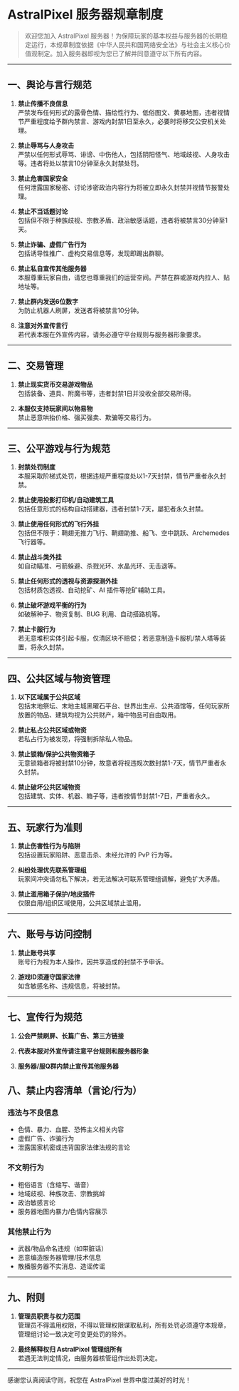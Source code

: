 # AstralPixel 服务器规章制度

> 欢迎您加入 AstralPixel 服务器！为保障玩家的基本权益与服务器的长期稳定运行，本规章制度依据《中华人民共和国网络安全法》与社会主义核心价值观制定。加入服务器即视为您已了解并同意遵守以下所有内容。

---

## 一、舆论与言行规范

1. **禁止传播不良信息**  
   严禁发布任何形式的露骨色情、描绘性行为、低俗图文、黄暴地图，违者视情节严重程度给予群内禁言、游戏内封禁1日至永久，必要时将移交公安机关处理。

2. **禁止辱骂与人身攻击**  
   严禁以任何形式辱骂、诽谤、中伤他人，包括阴阳怪气、地域歧视、人身攻击等。违者将处以禁言10分钟至永久封禁处罚。

3. **禁止危害国家安全**  
   任何泄露国家秘密、讨论涉密政治内容行为将被立即永久封禁并视情节报警处理。

4. **禁止不当话题讨论**  
   包括但不限于种族歧视、宗教矛盾、政治敏感话题，违者将被禁言30分钟至1天。

5. **禁止诈骗、虚假广告行为**  
   包括诱导性推广、虚构交易信息等，发现即踢出群聊。

6. **禁止私自宣传其他服务器**  
   本服尊重玩家自由，请您也尊重我们的运营空间。严禁在群或游戏内拉人、贴地址等。

7. **禁止群内发送6位数字**  
   为防止机器人刷屏，发送者将被禁言10分钟。

8. **注意对外宣传言行**  
   若代表本服在外宣传内容，请务必遵守平台规则与服务器形象要求。

---

## 二、交易管理

1. **禁止现实货币交易游戏物品**  
   包括装备、道具、附魔书等，违者封禁1日并没收全部交易所得。

2. **本服仅支持玩家间以物易物**  
   禁止恶意哄抬价格、强买强卖、欺骗等交易行为。

---

## 三、公平游戏与行为规范

1. **封禁处罚制度**  
   本服采取阶梯式处罚，根据违规严重程度处以1-7天封禁，情节严重者永久封禁。

2. **禁止使用投影打印机/自动建筑工具**  
   包括任意形式的结构自动搭建器，违者封禁1-7天，屡犯者永久封禁。

3. **禁止使用任何形式的飞行外挂**  
   包括但不限于：鞘翅无推力飞行、鞘翅助推、船飞、空中跳跃、Archemedes 飞行器等。

4. **禁止战斗类外挂**  
   如自动瞄准、弓箭躲避、杀戮光环、水晶光环、无击退等。

5. **禁止任何形式的透视与资源探测外挂**  
   包括材质包透视、自动挖矿、AI 插件等挖矿辅助工具。

6. **禁止破坏游戏平衡的行为**  
   如破解种子、物资复制、BUG 利用、自动搭路机等。

7. **禁止卡服行为**  
   若无意堆积实体引起卡服，仅清区块不赔偿；若恶意制造卡服机/禁人塔等装置，将永久封禁。

---

## 四、公共区域与物资管理

1. **以下区域属于公共区域**  
   包括末地祭坛、末地主城黑曜石平台、世界出生点、公共酒馆等，任何玩家所放置的物品、建筑均视为公共财产，箱中物品可自由取用。

2. **禁止私占公共区域或物资**  
   若私占行为被发现，将强制拆除私人物品。

3. **禁止锁箱/保护公共物资箱子**  
   无意锁箱者将被封禁10分钟，故意者将视违规次数封禁1-7天，情节严重者永久封禁。

4. **禁止破坏公共区域物资**  
   包括建筑、实体、机器、箱子等，违者按情节封禁1-7日，严重者永久。

---

## 五、玩家行为准则

1. **禁止伤害性行为与陷阱**  
   包括设置玩家陷阱、恶意击杀、未经允许的 PvP 行为等。

2. **纠纷处理优先联系管理组**  
   玩家间冲突请勿私下解决，若无法解决可联系管理组调解，避免扩大矛盾。

3. **禁止滥用箱子保护/地皮插件**  
   仅限自用/组织区域使用，公共区域禁止滥用。

---

## 六、账号与访问控制

1. **禁止账号共享**  
   账号行为视为本人操作，因共享造成的封禁不予申诉。

2. **游戏ID须遵守国家法律**  
   如含敏感名称、违规信息，将被封禁。

---

## 七、宣传行为规范

1. **公会严禁刷屏、长篇广告、第三方链接**  

2. **代表本服对外宣传请注意平台规则和服务器形象**    

3.  **服务器/服Q群内禁止宣传其他服务器**  


## 八、禁止内容清单（言论/行为）

### 违法与不良信息

- 色情、暴力、血腥、恐怖主义相关内容  
- 虚假广告、诈骗行为  
- 泄露国家机密或违背国家法律法规的言论

### 不文明行为

- 粗俗语言（含缩写、谐音）  
- 地域歧视、种族攻击、宗教挑衅  
- 政治敏感言论  
- 服务器地图内暴力/色情内容展示

### 其他禁止行为

- 武器/物品命名违规（如带脏话）  
- 恶意编造服务器管理/技术信息  
- 散播服务器不实消息、造谣传谣

---

## 九、附则

1. **管理员职责与权力范围**  
   管理员不得滥用权限，不得以管理权限谋取私利，所有处罚必须遵守本规章，管理组讨论一致决定可变更处罚的除外。

2. **最终解释权归 AstralPixel 管理组所有**  
   若遇无法判定情况，由服务器核管组作出处罚决定。

---

感谢您认真阅读守则，祝您在 AstralPixel 世界中度过美好的时光！
